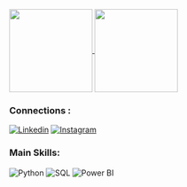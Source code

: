 <a href="https://github.com/gustavovegi">
  <img height=150 align="center" 
       src="https://github-readme-stats.vercel.app/api?username=gustavovegi&show_icons=true&bg_color=a3accd&icon_color=70011b&title_color=70011b&text_color=70011b" />
</a>

<a href="https://github.com/gustavovegi">
  <img height=150 align="center" 
       src="https://github-readme-stats.vercel.app/api/top-langs?username=gustavovegi&layout=compact&langs_count=8&card_width=320&bg_color=a3accd&title_color=70011b&text_color=70011b" />
</a><br/>

### Connections :
[![Linkedin](https://img.shields.io/badge/LinkedIn-0077B5?style=for-the-badge&logo=linkedin&logoColor=white)](https://www.linkedin.com/in/gustavo-vegi-ribeiro-b2b1a2272/)
[![Instagram](https://img.shields.io/badge/Instagram-E4405F?style=for-the-badge&logo=instagram&logoColor=white)](https://www.instagram.com/_.vegi/)


### Main Skills:

<div style="display: inline_block">
    <img align="center" alt="Python" src="https://img.shields.io/badge/Python-3776AB?style=for-the-badge&logo=python&logoColor=white"/>
    <img align="center" alt="SQL" src="https://img.shields.io/badge/Microsoft_SQL_Server-CC2927?style=for-the-badge&logo=microsoft-sql-server&logoColor=white"/>
    <img align="center" alt="Power BI" src="https://img.shields.io/badge/Power%20BI-F2C811?style=for-the-badge&logo=powerbi&logoColor=black"/>
</div>

